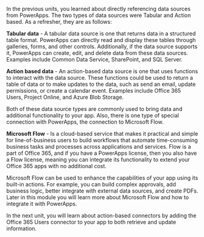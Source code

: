 In the previous units, you learned about directly referencing data sources from PowerApps. The two types of data sources were Tabular and Action based. As a refresher, they are as follows:

**Tabular data** - A tabular data source is one that returns data in a
structured table format. PowerApps can directly read and display these
tables through galleries, forms, and other controls. Additionally, if
the data source supports it, PowerApps can create, edit, and delete data
from these data sources. Examples include Common Data Service, SharePoint, and
SQL Server.

**Action based data** - An action-based data source is one that uses
functions to interact with the data source. These functions could be used to return a table of data or to make updates to the data, such as send an email, update permissions, or create a calendar event. Examples include Office 365 Users, Project Online, and Azure Blob
Storage.

Both of these data source types are commonly used to bring data and
additional functionality to your app. Also, there is one type of special
connection with PowerApps, the connection to Microsoft Flow.

**Microsoft Flow** - Is a cloud-based service that makes it practical and simple for line-of-business users to build workflows that automate time-consuming business tasks and processes across applications and services. Flow is a part of Office 365, and if you have a PowerApps license, then you also have a Flow license, meaning you can integrate its functionality to extend your Office 365 apps with no additional cost. 

Microsoft Flow can be used to enhance the capabilities of your app using its built-in actions. For example, you can build complex approvals, add business logic, better integrate with external data sources, and create PDFs. Later in this module you will learn more about Microsoft Flow and how to integrate it with PowerApps.

In the next unit, you will learn about action-based connectors by adding the Office 365 Users connector to your app to both retrieve and update information.
